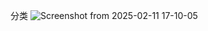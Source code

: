 分类
![Screenshot from 2025-02-11 17-10-05](https://github.com/user-attachments/assets/d812a8bd-3364-46df-aa7a-3afae69aaeee)

